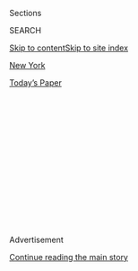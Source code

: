 <div id="app">

<div>

<div>

<div>

<div class="NYTAppHideMasthead css-1q2w90k e1suatyy0">

<div class="section css-ui9rw0 e1suatyy2">

<div class="css-eph4ug er09x8g0">

<div class="css-6n7j50">

</div>

<span class="css-1dv1kvn">Sections</span>

<div class="css-10488qs">

<span class="css-1dv1kvn">SEARCH</span>

</div>

[Skip to content](#site-content)[Skip to site index](#site-index)

</div>

<div id="masthead-section-label" class="css-1wr3we4 eaxe0e00">

[New
York](https://www.nytimes3xbfgragh.onion/section/nyregion)

</div>

<div class="css-10698na e1huz5gh0">

</div>

</div>

<div id="masthead-bar-one" class="section hasLinks css-15hmgas e1csuq9d3">

<div class="css-uqyvli e1csuq9d0">

</div>

<div class="css-1uqjmks e1csuq9d1">

</div>

<div class="css-9e9ivx">

[](https://myaccount.nytimes3xbfgragh.onion/auth/login?response_type=cookie&client_id=vi)

</div>

<div class="css-1bvtpon e1csuq9d2">

[Today’s
Paper](https://www.nytimes3xbfgragh.onion/section/todayspaper)

</div>

</div>

</div>

</div>

<div data-aria-hidden="false">

<div id="site-content" data-role="main">

<div>

<div class="css-1aor85t" style="opacity:0.000000001;z-index:-1;visibility:hidden">

<div class="css-1hqnpie">

<div class="css-epjblv">

<span class="css-17xtcya">[New
York](/section/nyregion)</span><span class="css-x15j1o">|</span><span class="css-fwqvlz">Top
City Health Official, Who Faced Down Ebola and Zika, Will
Resign</span>

</div>

<div class="css-k008qs">

<div class="css-1iwv8en">

<span class="css-18z7m18"></span>

<div>

</div>

</div>

<span class="css-1n6z4y">https://nyti.ms/2O9wllF</span>

<div class="css-1705lsu">

<div class="css-4xjgmj">

<div class="css-4skfbu" data-role="toolbar" data-aria-label="Social Media Share buttons, Save button, and Comments Panel with current comment count" data-testid="share-tools">

  - 
  - 
  - 
  - 
    
    <div class="css-6n7j50">
    
    </div>

  - 

</div>

</div>

</div>

</div>

</div>

</div>

<div id="NYT_TOP_BANNER_REGION" class="css-13pd83m">

</div>

<div id="top-wrapper" class="css-1sy8kpn">

<div id="top-slug" class="css-l9onyx">

Advertisement

</div>

[Continue reading the main
story](#after-top)

<div class="ad top-wrapper" style="text-align:center;height:100%;display:block;min-height:250px">

<div id="top" class="place-ad" data-position="top" data-size-key="top">

</div>

</div>

<div id="after-top">

</div>

</div>

<div id="sponsor-wrapper" class="css-1hyfx7x">

<div id="sponsor-slug" class="css-19vbshk">

Supported by

</div>

[Continue reading the main
story](#after-sponsor)

<div id="sponsor" class="ad sponsor-wrapper" style="text-align:center;height:100%;display:block">

</div>

<div id="after-sponsor">

</div>

</div>

<div class="css-1vkm6nb ehdk2mb0">

# Top City Health Official, Who Faced Down Ebola and Zika, Will Resign

</div>

<div class="css-79elbk" data-testid="photoviewer-wrapper">

<div class="css-z3e15g" data-testid="photoviewer-wrapper-hidden">

</div>

<div class="css-1a48zt4 ehw59r15" data-testid="photoviewer-children">

![<span class="css-16f3y1r e13ogyst0" data-aria-hidden="true">Dr. Mary
Bassett, who is leaving her post as New York City’s health commissioner,
said that her tenure “was definitely dominated by
microbes.”</span><span class="css-cnj6d5 e1z0qqy90" itemprop="copyrightHolder"><span class="css-1ly73wi e1tej78p0">Credit...</span><span><span>Ozier
Muhammad/The New York
Times</span></span></span>](https://static01.graylady3jvrrxbe.onion/images/2018/08/03/nyregion/03bassett/merlin_89947711_608a087b-74d2-42be-8259-357f874c6a2f-articleLarge.jpg?quality=75&auto=webp&disable=upscale)

</div>

</div>

<div class="css-xt80pu e12qa4dv0">

<div class="css-18e8msd">

<div class="css-vp77d3 epjyd6m0">

<div class="css-1baulvz">

By [<span class="css-1baulvz last-byline" itemprop="name">William
Neuman</span>](https://www.nytimes3xbfgragh.onion/by/william-neuman)

</div>

</div>

  - Aug. 2,
    2018

  - 
    
    <div class="css-4xjgmj">
    
    <div class="css-d8bdto" data-role="toolbar" data-aria-label="Social Media Share buttons, Save button, and Comments Panel with current comment count" data-testid="share-tools">
    
      - 
      - 
      - 
      - 
        
        <div class="css-6n7j50">
        
        </div>
    
      - 
    
    </div>
    
    </div>

</div>

</div>

<div class="section meteredContent css-1r7ky0e" name="articleBody" itemprop="articleBody">

<div class="css-1fanzo5 StoryBodyCompanionColumn">

<div class="css-53u6y8">

The New York City health commissioner, Mary T. Bassett, who coordinated
the city’s response to a series of health crises involving
[Ebola](https://www.nytimes3xbfgragh.onion/2014/10/26/nyregion/in-new-york-bringing-a-comforting-message-during-a-chaotic-time.html),
[Legionnaires’
disease](https://www.nytimes3xbfgragh.onion/2015/08/07/nyregion/new-york-ordering-tests-of-water-cooling-towers-amid-legionnaires-outbreak.html)and
the looming threat of the Zika virus, is leaving her job to take a top
post at Harvard University, the city announced on Thursday.

Dr. Bassett, who will become the director of the François-Xavier Bagnoud
Center for Health and Human Rights at Harvard and will also teach
classes there, departs as her department has come under scrutiny for its
role in [lead paint
inspections](https://www.nytimes3xbfgragh.onion/2018/07/27/nyregion/inquiry-on-public-housing-lead-failures-extends-to-health-department.html)
at public housing complexes.

Mayor Bill de Blasio praised Dr. Bassett for emphasizing issues of
inequality in making public health decisions, saying that “her approach
to public health is helping make New York City a better, fairer and more
just city.”

Dr. Bassett is the latest in a succession of crusading health
commissioners who have helped make New York a leader in innovative
public health policy. She brought a focus on social equity to the health
department, pushing officials to look at how health policy interacted
with questions of racial disparities. She developed neighborhood health
centers to make health and social services more accessible to poor New
Yorkers.

</div>

</div>

<div class="css-1fanzo5 StoryBodyCompanionColumn">

<div class="css-53u6y8">

Dr. Bassett said that applying “a racial equity and social justice lens
to everything that we do” was part of her legacy.

Yet the crises involving communicable diseases got most of the
attention. “My tenure as health commissioner was definitely dominated by
microbes,” she said.

She helped prepare the city for the possibility that someone infected in
an African Ebola outbreak in 2014 might wind up in New York before being
diagnosed. When a patient finally emerged, it was an American doctor who
had worked in Africa treating Ebola victims before traveling back to the
United States. He was treated at Bellevue Hospital and survived.

In 2015, Dr. Bassett confronted a deadly outbreak of Legionnaires’
disease in the Bronx. It was during that outbreak that she clashed with
Mr. de Blasio, who dressed down a group of top officials over what he
considered inadequacies in the city’s response.

“I’ve said and I think the mayor would say that we have enormous respect
for each other,” Dr. Bassett said. “Both of us speak our minds.”

</div>

</div>

<div class="css-1fanzo5 StoryBodyCompanionColumn">

<div class="css-53u6y8">

Dr. Bassett said her departure was unrelated to the inquiry into her
department’s handling of lead inspections at public housing complexes.
“Being offered this kind of position isn’t in response to a headline,”
she said.

The first deputy health commissioner, Dr. Oxiris Barbot, will serve as
acting health commissioner while a search is conducted for a replacement
for Dr. Bassett.

</div>

</div>

</div>

<div>

</div>

<div>

</div>

<div>

</div>

<div>

<div id="bottom-wrapper" class="css-1ede5it">

<div id="bottom-slug" class="css-l9onyx">

Advertisement

</div>

[Continue reading the main
story](#after-bottom)

<div id="bottom" class="ad bottom-wrapper" style="text-align:center;height:100%;display:block;min-height:90px">

</div>

<div id="after-bottom">

</div>

</div>

</div>

</div>

</div>

## Site Index

<div>

</div>

## Site Information Navigation

  - [© <span>2020</span> <span>The New York Times
    Company</span>](https://help.nytimes3xbfgragh.onion/hc/en-us/articles/115014792127-Copyright-notice)

<!-- end list -->

  - [NYTCo](https://www.nytco.com/)
  - [Contact
    Us](https://help.nytimes3xbfgragh.onion/hc/en-us/articles/115015385887-Contact-Us)
  - [Work with us](https://www.nytco.com/careers/)
  - [Advertise](https://nytmediakit.com/)
  - [T Brand Studio](http://www.tbrandstudio.com/)
  - [Your Ad
    Choices](https://www.nytimes3xbfgragh.onion/privacy/cookie-policy#how-do-i-manage-trackers)
  - [Privacy](https://www.nytimes3xbfgragh.onion/privacy)
  - [Terms of
    Service](https://help.nytimes3xbfgragh.onion/hc/en-us/articles/115014893428-Terms-of-service)
  - [Terms of
    Sale](https://help.nytimes3xbfgragh.onion/hc/en-us/articles/115014893968-Terms-of-sale)
  - [Site
    Map](https://spiderbites.nytimes3xbfgragh.onion)
  - [Help](https://help.nytimes3xbfgragh.onion/hc/en-us)
  - [Subscriptions](https://www.nytimes3xbfgragh.onion/subscription?campaignId=37WXW)

</div>

</div>

</div>

</div>

